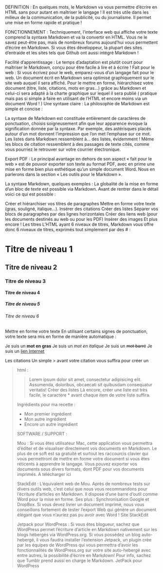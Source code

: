 DEFINITION :
En quelques mots, le Markdown va vous permettre d’écrire en HTML sans pour autant en maîtriser le langage !
Il est très utile dans les milieux de la communication, de la publicité, ou du journalisme.
Il permet une mise en forme rapide et pratique !

FONCTIONNEMENT :
Techniquement, l’interface web qui affiche votre texte comprend la syntaxe Markdown et va la convertir en HTML.
Vous ne le savez peut-être pas, mais de nombreux forums aujourd’hui vous permettent d’écrire en Markdown.
Si vous êtes développeur, la plupart des sites d’entraide et les sites tels que Github ont aussi intégré Markdown !

Facilité d’apprentissage : Le temps d’adaptation est plutôt court pour maîtriser le Markdown, conçu pour être facile à lire et à écrire !
Fait pour le web : Si vous écrivez pour le web, emparez-vous d’un langage fait pour le web. Un document écrit en Markdown sera optimisé graphiquement sur le site web auquel il sera affiché. 
Pour le mettre en forme, hiérarchisez votre document (titre, liste, citations, mots en gras…) grâce au Markdown et celui-ci sera adapté à la charte graphique sur lequel il sera publié ( pratique mais pas si simple à faire en utilisant de l’HTML et encore moins via un document Word ! )
Une syntaxe claire : La philosophie de Markdown est simple et concise :

La syntaxe de Markdown est constituée entièrement de caractères de ponctuation, choisis soigneusement afin que leur apparence évoque la signification donnée par la syntaxe.
Par exemple, des astérisques placés autour d’un mot donnent l’impression que l’on met l’emphase sur ce mot.
Les listes dans Markdown ressemblent à… des listes, évidemment !
Même les blocs de citation ressemblent à des passages de texte cités, comme vous pourriez le retrouver sur votre courrier électronique.

Export PDF : Le principal avantage en dehors de son aspect « fait pour le web » est de pouvoir exporter son texte au format PDF, avec en prime une mise en forme bien plus esthétique qu’un simple document Word.
Nous en parlerons dans la section « Les outils pour le Markdown ».

La syntaxe Markdown, quelques exemples :
La globalité de la mise en forme d’un bloc de texte est possible via Markdown. Avant de rentrer dans le détail voici ce qui est possible :

Créer et hiérarchiser vos titres de paragraphes
Mettre en forme votre texte (gras, souligné, italique…).
Insérer des citations
Créer des listes
Séparer vos blocs de paragraphes par des lignes horizontales
Créer des liens web (pour les documents destinés au web ou pour les PDF)
Insérer des images
Et plus encore !
Les titres
L’HTML ayant 6 niveaux de titres, Markdown vous offre donc 6 niveaux de titres, exprimés tout simplement par des # :
# Titre de niveau 1
## Titre de niveau 2
### Titre de niveau 3
#### Titre de niveau 4
##### Titre de niveau 5
###### Titre de niveau 6

Mettre en forme votre texte
En utilisant certains signes de ponctuation, votre texte sera mis en forme de manière automatique :

Je suis un **mot en gras**
Je suis un *mot en italique*
Je suis un ~~mot barré~~
Je suis un [lien Internet](https://www.disko.fr)

Les citations
Un simple > avant votre citation vous suffira pour créer un <blockquote> html :

> Lorem ipsum dolor sit amet, consectetur adipisicing elit. Assumenda, doloribus, obcaecati sit quibusdam consequatur veritatis!
Créer des listes
Là encore, créer une liste est très facile, le caractère * avant chaque item de votre liste suffira.

Ingrédients pour ma recette :
* Mon premier ingrédient
* Mon autre ingrédient
* Encore un autre ingrédient

SOFTWARE / SUPPORT :

Mou : Si vous êtes utilisateur Mac, cette application vous permettra d’éditer et de visualiser directement vos documents en Markdown. Le plus de ce soft est sa gratuité et surtout les raccourcis clavier qui vous permettront de mettre en forme votre document si vous êtes réticents à apprendre le langage. Vous pouvez exporter vos documents sous divers formats, dont PDF pour vos documents imprimés. A télécharger ici

StackEdit : L’équivalent web de Mou. Après de nombreux tests sur divers outils web, c’est celui que nous vous recommandons pour l’écriture d’articles en Markdown. Il dispose d’une barre d’outil comme Word pour la mise en forme. Ses plus : Synchronisation Google et DropBox. Si vous devez livrer un document imprimé, nous vous conseillons fortement de tester l’export Web qui génère un document élégant que vous n’auriez pas pu avoir avec Word ! Site StackEdit

Jetpack pour WordPress : Si vous êtes blogueur, sachez que WordPress permet l’écriture d’article en Markdown nativement sur les blogs hébergés via WordPress.org. Si vous possédez un blog auto-hebergé, il vous faudra installer l’extension Jetpack, un plugin crée par les équipes de WordPress qui vous permettra d’avoir les fonctionnalités de WordPress.org sur votre site auto-hebergé avec entre autres, la possibilité d’écrire en Markdown!
Pour info, sachez que Tumblr prend aussi en charge le Markdown. JetPack pour WordPress


